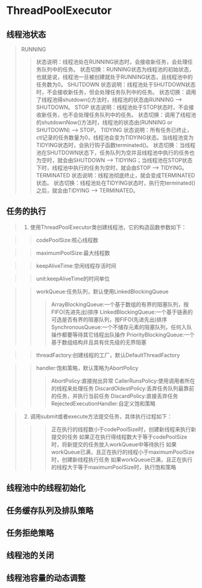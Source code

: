 # ThreadPoolExecutor

## 线程池状态
> RUNNING
>> 状态说明：线程池处在RUNNING状态时，会接收新任务，会处理任务队列中的任务。
>> 状态切换：RUNNING状态为线程池的初始状态，也就是说，线程池一旦被创建就处于RUNNING状态，且线程池中的任务数为0。
> SHUTDOWN
>> 状态说明：线程池处于SHUTDOWN状态时，不会接收新任务，但会处理任务队列中的任务。
>> 状态切换：调用了线程池得shutdown()方法时，线程池的状态由RUNNING ——> SHUTDOWN。
> STOP
>> 状态说明：线程池处于STOP状态时，不会接收新任务，也不会处理任务队列中的任务。
>> 状态切换：调用了线程池的shutdownNow()方法时，线程池的状态由(RUNNING or SHUTDOWN) ——> STOP。
> TIDYING
>> 状态说明：所有任务已终止，ctl记录的任务数量为0，线程池会变为TIDYING状态。当线程池变为TIDYING状态时，会执行钩子函数terminated()。
>> 状态切换：当线程池在SHUTDOWN状态下，任务队列为空并且线程池中执行的任务也为空时，就会由SHUTDOWN ——> TIDYING；当线程池在STOP状态下时，线程池中执行的任务为空时，就会由STOP ——> TIDYING。
> TERMINATED
>> 状态说明：线程池彻底终止，就会变成TERMINATED状态。
>> 状态切换：线程池处在TIDYING状态时，执行完terminated()之后，就会由TIDYING ——> TERMINATED。

## 任务的执行
> 1. 使用ThreadPoolExecutor类创建线程池，它的构造函数参数如下：

>> codePoolSize:核心线程数

>> maximumPoolSize:最大线程数

>> keepAliveTime:空闲线程存活时间

>> unit:keepAliveTime的时间单位

>> workQueue:任务队列，默认使用LinkedBlockingQueue
>>> ArrayBlockingQueue:一个基于数组的有界的阻塞队列，按FIFO(先进先出)排序
>>> LinkedBlockingQueue:一个基于链表的可选是否有界的阻塞队列，按FIFO(先进先出)排序
>>> SynchronousQueue:一个不储存元素的阻塞队列，任何入队操作都要等待其它线程出队操作
>>> PriorityBlockingQueue:一个基于数组结构并且具有优先级的无界阻塞

>> threadFactory:创建线程的工厂，默认DefaultThreadFactory

>> handler:饱和策略，默认策略为AbortPolicy
>>> AbortPolicy:直接抛出异常
>>> CallerRunsPolicy:使用调用者所在的线程来处理任务
>>> DiscardOldestPolicy:丢弃任务队列最靠前的任务，并执行当前任务
>>> DiscardPolicy:直接丢弃任务
>>> RejectedExecutionHandler:自定义饱和策略

> 2. 调用submit或者execute方法提交任务，具体执行过程如下：
>>> 正在执行的线程数小于codePoolSize时，创建新线程来执行新提交的任务
>>> 如果正在执行得线程数大于等于codePoolSize时，将新提交的任务放入workQueue中等待执行
>>> 如果workQueue已满，且正在执行的线程小于maximumPoolSize时，创建新线程执行任务
>>> 如果workQueue已满，且正在执行的线程大于等于maximumPoolSize时，执行饱和策略

## 线程池中的线程初始化

## 任务缓存队列及排队策略

## 任务拒绝策略

## 线程池的关闭

## 线程池容量的动态调整
